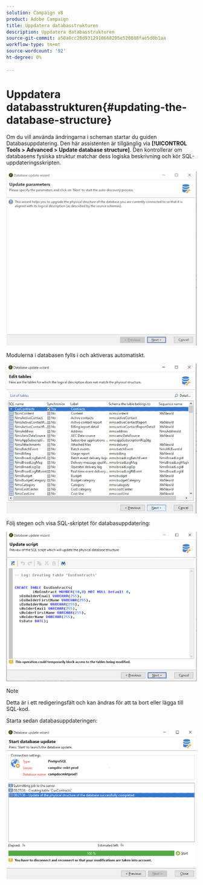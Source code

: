 ```yaml
---
solution: Campaign v8
product: Adobe Campaign
title: Uppdatera databasstrukturen
description: Uppdatera databasstrukturen
source-git-commit: a50a6cc28d9312910668205e528888fae5d0b1aa
workflow-type: tm+mt
source-wordcount: '92'
ht-degree: 0%

---
```


# Uppdatera databasstrukturen{#updating-the-database-structure}

Om du vill använda ändringarna i scheman startar du guiden Databasuppdatering. Den här assistenten är tillgänglig via **[!UICONTROL Tools > Advanced > Update database structure]**. Den kontrollerar om databasens fysiska struktur matchar dess logiska beskrivning och kör SQL-uppdateringsskripten.

![](assets/schema_update.png)

Modulerna i databasen fylls i och aktiveras automatiskt.

![](assets/schema_update_select2.png)

Följ stegen och visa SQL-skriptet för databasuppdatering:

![](assets/schema_update2.png)

>[!NOTE]
>
>Detta är i ett redigeringsfält och kan ändras för att ta bort eller lägga till SQL-kod.

Starta sedan databasuppdateringen:

![](assets/schema_update3.png)
